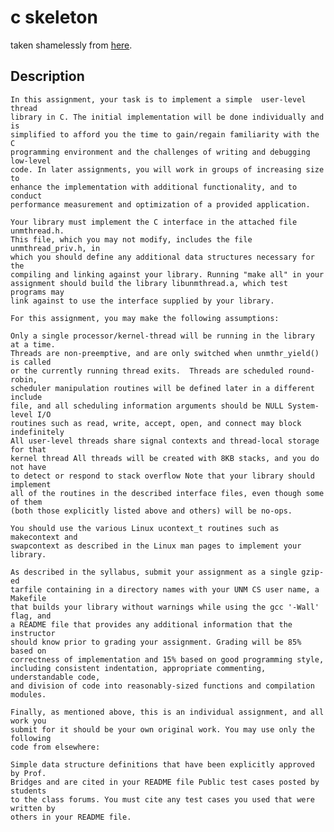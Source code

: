 # c skeleton

taken shamelessly from [here](http://c.learncodethehardway.org/book/ex28.html).

## Description
    In this assignment, your task is to implement a simple  user-level thread
    library in C. The initial implementation will be done individually and is
    simplified to afford you the time to gain/regain familiarity with the C
    programming environment and the challenges of writing and debugging low-level
    code. In later assignments, you will work in groups of increasing size to
    enhance the implementation with additional functionality, and to conduct
    performance measurement and optimization of a provided application.

    Your library must implement the C interface in the attached file unmthread.h.
    This file, which you may not modify, includes the file unmthread_priv.h, in
    which you should define any additional data structures necessary for the
    compiling and linking against your library. Running "make all" in your
    assignment should build the library libunmthread.a, which test programs may
    link against to use the interface supplied by your library.

    For this assignment, you may make the following assumptions:

    Only a single processor/kernel-thread will be running in the library at a time.
    Threads are non-preemptive, and are only switched when unmthr_yield() is called
    or the currently running thread exits.  Threads are scheduled round-robin,
    scheduler manipulation routines will be defined later in a different include
    file, and all scheduling information arguments should be NULL System-level I/O
    routines such as read, write, accept, open, and connect may block indefinitely
    All user-level threads share signal contexts and thread-local storage for that
    kernel thread All threads will be created with 8KB stacks, and you do not have
    to detect or respond to stack overflow Note that your library should implement
    all of the routines in the described interface files, even though some of them
    (both those explicitly listed above and others) will be no-ops.

    You should use the various Linux ucontext_t routines such as makecontext and
    swapcontext as described in the Linux man pages to implement your library. 

    As described in the syllabus, submit your assignment as a single gzip-ed
    tarfile containing in a directory names with your UNM CS user name, a Makefile
    that builds your library without warnings while using the gcc '-Wall' flag, and
    a README file that provides any additional information that the instructor
    should know prior to grading your assignment. Grading will be 85% based on
    correctness of implementation and 15% based on good programming style,
    including consistent indentation, appropriate commenting, understandable code,
    and division of code into reasonably-sized functions and compilation modules. 

    Finally, as mentioned above, this is an individual assignment, and all work you
    submit for it should be your own original work. You may use only the following
    code from elsewhere:

    Simple data structure definitions that have been explicitly approved by Prof.
    Bridges and are cited in your README file Public test cases posted by students
    to the class forums. You must cite any test cases you used that were written by
    others in your README file.

